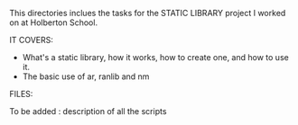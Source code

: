 This directories inclues the tasks for the STATIC LIBRARY project I worked on at Holberton School.

IT COVERS:

- What's a static library, how it works, how to create one, and how to use it.
- The basic use of ar, ranlib and nm

FILES:

To be added : description of all the scripts
